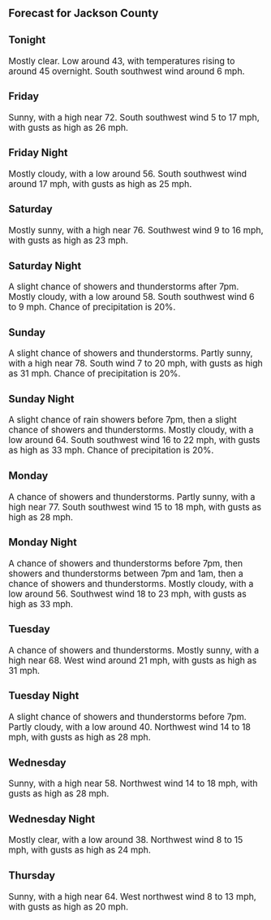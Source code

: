 <div>
   <h2>Forecast for Jackson County</h2>
   <p>
      <div style="font-size:120%">
         <h3>Tonight</h3>Mostly clear. Low around 43, with temperatures rising to around 45 overnight. South southwest wind around 6 mph.<br></div>
   </p>
   <p>
      <div style="font-size:120%">
         <h3>Friday</h3>Sunny, with a high near 72. South southwest wind 5 to 17 mph, with gusts as high as 26 mph.<br></div>
   </p>
   <p>
      <div style="font-size:120%">
         <h3>Friday Night</h3>Mostly cloudy, with a low around 56. South southwest wind around 17 mph, with gusts as high as 25 mph.<br></div>
   </p>
   <p>
      <div style="font-size:120%">
         <h3>Saturday</h3>Mostly sunny, with a high near 76. Southwest wind 9 to 16 mph, with gusts as high as 23 mph.<br></div>
   </p>
   <p>
      <div style="font-size:120%">
         <h3>Saturday Night</h3>A slight chance of showers and thunderstorms after 7pm. Mostly cloudy, with a low around 58. South southwest wind 6 to 9 mph.
         Chance of precipitation is 20%.<br></div>
   </p>
   <p>
      <div style="font-size:120%">
         <h3>Sunday</h3>A slight chance of showers and thunderstorms. Partly sunny, with a high near 78. South wind 7 to 20 mph, with gusts as high
         as 31 mph. Chance of precipitation is 20%.<br></div>
   </p>
   <p>
      <div style="font-size:120%">
         <h3>Sunday Night</h3>A slight chance of rain showers before 7pm, then a slight chance of showers and thunderstorms. Mostly cloudy, with a low around
         64. South southwest wind 16 to 22 mph, with gusts as high as 33 mph. Chance of precipitation is 20%.<br></div>
   </p>
   <p>
      <div style="font-size:120%">
         <h3>Monday</h3>A chance of showers and thunderstorms. Partly sunny, with a high near 77. South southwest wind 15 to 18 mph, with gusts as
         high as 28 mph.<br></div>
   </p>
   <p>
      <div style="font-size:120%">
         <h3>Monday Night</h3>A chance of showers and thunderstorms before 7pm, then showers and thunderstorms between 7pm and 1am, then a chance of showers
         and thunderstorms. Mostly cloudy, with a low around 56. Southwest wind 18 to 23 mph, with gusts as high as 33 mph.<br></div>
   </p>
   <p>
      <div style="font-size:120%">
         <h3>Tuesday</h3>A chance of showers and thunderstorms. Mostly sunny, with a high near 68. West wind around 21 mph, with gusts as high as 31
         mph.<br></div>
   </p>
   <p>
      <div style="font-size:120%">
         <h3>Tuesday Night</h3>A slight chance of showers and thunderstorms before 7pm. Partly cloudy, with a low around 40. Northwest wind 14 to 18 mph,
         with gusts as high as 28 mph.<br></div>
   </p>
   <p>
      <div style="font-size:120%">
         <h3>Wednesday</h3>Sunny, with a high near 58. Northwest wind 14 to 18 mph, with gusts as high as 28 mph.<br></div>
   </p>
   <p>
      <div style="font-size:120%">
         <h3>Wednesday Night</h3>Mostly clear, with a low around 38. Northwest wind 8 to 15 mph, with gusts as high as 24 mph.<br></div>
   </p>
   <p>
      <div style="font-size:120%">
         <h3>Thursday</h3>Sunny, with a high near 64. West northwest wind 8 to 13 mph, with gusts as high as 20 mph.<br></div>
   </p>
</div>